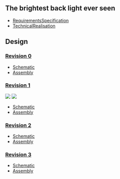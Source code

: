 ## The brightest back light ever seen ##

  * [RequirementsSpecification](RequirementsSpecification.md)
  * [TechnicalRealisation](TechnicalRealisation.md)

## Design ##
### [Revision 0](https://code.google.com/p/daddyslight/source/detail?r=0) ###
  * [Schematic](http://daddyslight.googlecode.com/files/DaddyBacklight_schematic_R000.pdf)
  * [Assembly](http://daddyslight.googlecode.com/files/DaddyBacklight_assembly_R000.pdf)

### [Revision 1](https://code.google.com/p/daddyslight/source/detail?r=1) ###
[![](http://daddyslight.googlecode.com/files/DSC04364S.jpg)](http://daddyslight.googlecode.com/files/DSC04364.JPG)
[![](http://daddyslight.googlecode.com/files/DSC04363S.jpg)](http://daddyslight.googlecode.com/files/DSC04363.JPG)

  * [Schematic](http://daddyslight.googlecode.com/files/DaddyBacklight_schematic_R100.pdf)
  * [Assembly](http://daddyslight.googlecode.com/files/DaddyBacklight_assembly_R100.pdf)

### [Revision 2](https://code.google.com/p/daddyslight/source/detail?r=2) ###
  * [Schematic](http://daddyslight.googlecode.com/files/DaddyBacklight_schematic_R200r.pdf)
  * [Assembly](http://daddyslight.googlecode.com/files/DaddyBacklight_assembly_R200.pdf)

### [Revision 3](https://code.google.com/p/daddyslight/source/detail?r=3) ###
  * [Schematic](http://daddyslight.googlecode.com/files/DaddyBacklight_schematic_R300.pdf)
  * [Assembly](http://daddyslight.googlecode.com/files/DaddyBacklight_assembly_R300.pdf)